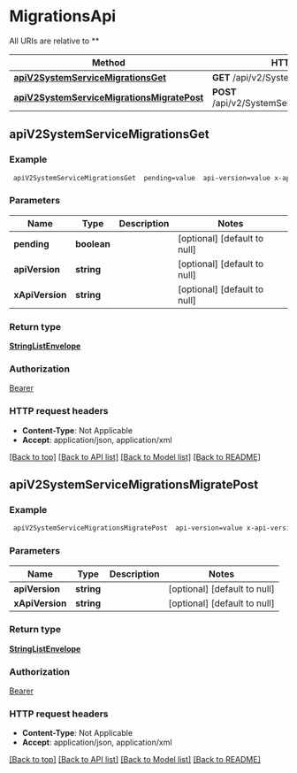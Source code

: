 # MigrationsApi

All URIs are relative to **

Method | HTTP request | Description
------------- | ------------- | -------------
[**apiV2SystemServiceMigrationsGet**](MigrationsApi.md#apiV2SystemServiceMigrationsGet) | **GET** /api/v2/SystemService/Migrations | 
[**apiV2SystemServiceMigrationsMigratePost**](MigrationsApi.md#apiV2SystemServiceMigrationsMigratePost) | **POST** /api/v2/SystemService/Migrations/Migrate | 



## apiV2SystemServiceMigrationsGet



### Example

```bash
 apiV2SystemServiceMigrationsGet  pending=value  api-version=value x-api-version:value
```

### Parameters


Name | Type | Description  | Notes
------------- | ------------- | ------------- | -------------
 **pending** | **boolean** |  | [optional] [default to null]
 **apiVersion** | **string** |  | [optional] [default to null]
 **xApiVersion** | **string** |  | [optional] [default to null]

### Return type

[**StringListEnvelope**](StringListEnvelope.md)

### Authorization

[Bearer](../README.md#Bearer)

### HTTP request headers

- **Content-Type**: Not Applicable
- **Accept**: application/json, application/xml

[[Back to top]](#) [[Back to API list]](../README.md#documentation-for-api-endpoints) [[Back to Model list]](../README.md#documentation-for-models) [[Back to README]](../README.md)


## apiV2SystemServiceMigrationsMigratePost



### Example

```bash
 apiV2SystemServiceMigrationsMigratePost  api-version=value x-api-version:value
```

### Parameters


Name | Type | Description  | Notes
------------- | ------------- | ------------- | -------------
 **apiVersion** | **string** |  | [optional] [default to null]
 **xApiVersion** | **string** |  | [optional] [default to null]

### Return type

[**StringListEnvelope**](StringListEnvelope.md)

### Authorization

[Bearer](../README.md#Bearer)

### HTTP request headers

- **Content-Type**: Not Applicable
- **Accept**: application/json, application/xml

[[Back to top]](#) [[Back to API list]](../README.md#documentation-for-api-endpoints) [[Back to Model list]](../README.md#documentation-for-models) [[Back to README]](../README.md)

